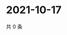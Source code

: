 # 2021-10-17

共 0 条

<!-- BEGIN WEIBO -->
<!-- 最后更新时间 Sun Oct 17 2021 21:17:38 GMT+0800 (China Standard Time) -->

<!-- END WEIBO -->
